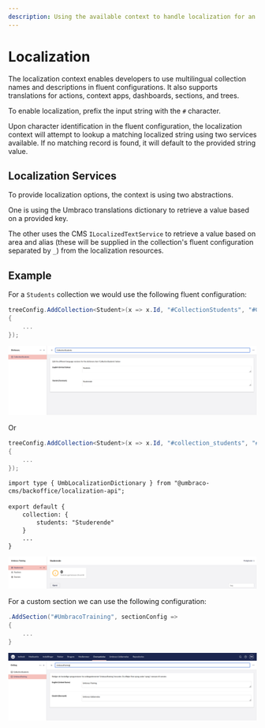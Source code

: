 ```yaml
---
description: Using the available context to handle localization for an UI Builder collection
---
```


# Localization

The localization context enables developers to use multilingual collection names and descriptions in fluent configurations. It also supports translations for actions, context apps, dashboards, sections, and trees. 

To enable localization, prefix the input string with the `#` character.

Upon character identification in the fluent configuration, the localization context will attempt to lookup a matching localized string using two services available. If no matching record is found, it will default to the provided string value.

## Localization Services

To provide localization options, the context is using two abstractions.

One is using the Umbraco translations dictionary to retrieve a value based on a provided key.

The other uses the CMS `ILocalizedTextService` to retrieve a value based on area and alias (these will be supplied in the collection's fluent configuration separated by `_`) from the localization resources.

## Example

For a `Students` collection we would use the following fluent configuration:

```csharp
treeConfig.AddCollection<Student>(x => x.Id, "#CollectionStudents", "#CollectionStudents", "A list of students", "icon-umb-members", "icon-umb-members", collectionConfig =>
{
    ...
});
```

![collection_translation](../images/collection_translation.png)

Or

```csharp
treeConfig.AddCollection<Student>(x => x.Id, "#collection_students", "#collection_students", "A list of students", "icon-umb-members", "icon-umb-members", collectionConfig =>
{
    ...
});
```

```
import type { UmbLocalizationDictionary } from "@umbraco-cms/backoffice/localization-api";

export default {
    collection: {
        students: "Studerende"
    }
    ...
}
```

![collection_name](../images/collection_name.png)

For a custom section we can use the following configuration:

```csharp
.AddSection("#UmbracoTraining", sectionConfig =>
{
    ...
}
```

![section_name](../images/section_name.png)


